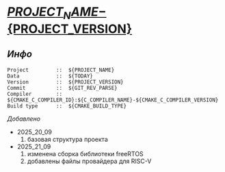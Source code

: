 # **[${PROJECT_NAME}-${PROJECT_VERSION}](https://github.com/Fogotcheck/NIIET)**

## *Инфо*
```
Project         ::  ${PROJECT_NAME}
Data            ::  ${TODAY}
Version         ::  ${PROJECT_VERSION}
Commit          ::  ${GIT_REV_PARSE}
Compiler        ::  ${CMAKE_C_COMPILER_ID}:${C_COMPILER_NAME}-${CMAKE_C_COMPILER_VERSION}
Build type      ::  ${CMAKE_BUILD_TYPE}
```

*Добавлено*
- 2025_20_09
    1. базовая структура проекта
- 2025_21_09
    1. изменена сборка библиотеки freeRTOS
    2. добавлены файлы провайдера для RISC-V
